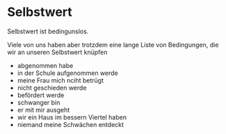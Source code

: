 # Selbstwert

Selbstwert ist bedingunslos.

Viele von uns haben aber trotzdem eine lange Liste von Bedingungen, die wir an unseren Selbstwert knüpfen

- abgenommen habe
- in der Schule aufgenommen werde
- meine Frau mich nciht betrügt
- nicht geschieden werde
- befördert werde
- schwanger bin
- er mit mir ausgeht
- wir ein Haus im bessern Viertel haben
- niemand meine Schwächen entdeckt